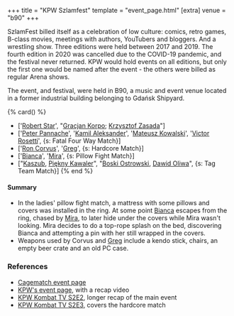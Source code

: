 +++
title = "KPW Szlamfest"
template = "event_page.html"
[extra]
venue = "b90"
+++

SzlamFest billed itself as a celebration of low culture: comics, retro games, B-class movies, meetings with authors, YouTubers and bloggers. And a wrestling show. Three editions were held between 2017 and 2019. The fourth edition in 2020 was cancelled due to the COVID-19 pandemic, and the festival never returned. KPW would hold events on all editions, but only the first one would be named after the event - the others were billed as regular Arena shows.

The event, and festival, were held in B90, a music and event venue located in a former industrial building belonging to Gdańsk Shipyard.

{% card() %}
- ['[Robert Star](@/w/robert-star.md)', "[Gracjan Korpo](@/w/gracjan-korpo.md); [Krzysztof
    Zasada](@/w/krzysztof-zasada.md)"]
- ['[Peter Pannache](@/w/peter-pannache.md)', '[Kamil Aleksander](@/w/kamil-aleksander.md)',
  '[Mateusz Kowalski](@/w/mateusz-kowalski.md)', '[Victor Rosetti](@/w/rosetti.md)',
  {s: Fatal Four Way Match}]
- ['[Ron Corvus](@/w/ron-corvus.md)', '[Greg](@/w/greg.md)', {s: Hardcore Match}]
- ['[Bianca](@/w/bianca.md)', '[Mira](@/w/mira.md)', {s: Pillow Fight Match}]
- ["[Kaszub](@/w/kaszub.md), [Piękny Kawaler](@/w/piekny-kawaler.md)", "[Boski Ostrowski](@/w/ostrowski.md),
    [Dawid Oliwa](@/w/dawid-oliwa.md)", {s: Tag Team Match}]
{% end %}

#### Summary

* In the ladies' pillow fight match, a mattress with some pillows and covers was installed in the ring. At some point [Bianca](@/w/bianca.md) escapes from the ring, chased by [Mira](@/w/mira.md), to later hide under the covers while Mira wasn't looking. Mira decides to do a top-rope splash on the bed, discovering Bianca and attempting a pin with her still wrapped in the covers.
* Weapons used by Corvus and [Greg](@/w/greg.md) include a kendo stick, chairs, an empty beer crate and an old PC case.

### References

* [Cagematch event page](https://www.cagematch.net/?id=1&nr=175305)
* [KPW's event page](https://kpwrestling.pl/events/kpw-szlamfest/), with a recap video
* [KPW Kombat TV S2E2](https://www.youtube.com/watch?v=u3fl_RbZFCo), longer recap of the main event
* [KPW Kombat TV S2E3](https://www.youtube.com/watch?v=sn3EEhQvsY4), covers the hardcore match
